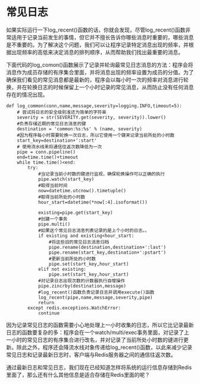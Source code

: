 # 常见日志

如果实际运行一下log\_recent\(\)函数的话，你就会发现，尽管log\_recent\(\)函数非常适用于记录当前发生的事情，但它并不擅长告诉你哪些消息时重要的，哪些消息是不重要的。为了解决这个问题，我们可以让程序记录特定消息出现的频率，并根据出现频率的高低来决定消息的排列顺序，从而帮助我们找出最重要的消息。

下面代码的log\_comon\(\)函数展示了记录并轮询最常见日志消息的方法：程序会将消息作为成员存储的有序集合里面，并将消息出现的频率设置为成员的分值。为了确保我们看见的常见消息都是最新的，程序会以每小时一次的频率对消息进行轮换，并在轮换日志的时候保留上一个小时记录的常见消息，从而防止没有任何消息存在的情况出现。

```
def log_common(conn,name,message,severity=logging.INFO,timeout=5):
    # 尝试将日志的安全级别准还为简单的字符串
    severity = str(SEVERITY.get(severity, severity)).lower()
    #负责存储近期的常见日志消息的键
    destination = 'common:%s:%s' % (name, severity)
    #因为程序每小时需要轮换一次日志，所以它使用一个键来记录当前所处的小时数
    start_key=destination+':start'
    # 使用流水线来将通信往返次数降低为一次
    pipe = conn.pipeline()
    end=time.time()+timeout
    while time.time()<end:
        try:
            #当记录当前小时数的键进行监视，确保轮换操作可以正确的执行
            pipe.watch(start_key)
            #取得当前时间
            now=datetime.utcnow().timetuple()
            #取得当前所处的小时数
            hour_start=datetime(*now[:4].isoformat())

            existing=pipe.get(start_key)
            #创建一个事务
            pipe.multi()
            #如果这个常见日志消息列表记录的是上个小时的日志。。
            if existing and existing<hour_start:
                #将这些旧的常见日志消息归档
                pipe.rename(destination,destination+':last')
                pipe.rename(start_key,destination+':pstart')
                #更新当前所处的小时数
                pipe.set(start_key,hour_start)
            elif not existing:
                pipe.set(start_key,hour_start)
            #对记录日志出现次数的计数器执行自增操作
            pipe.zincrby(destination,message)
            #log_recent()函数负责记录日志并调用execute()函数
            log_recent(pipe,name,message,severity,pipe)
            return
        except redis.exceptions.WatchError:
            continue
```

因为记录常见日志的函数需要小心地处理上一小时收集的日志，所以它比记录最新日志的函数要复杂的多：程序会在一个watch/multi/exec事务里面，对记录了上一小时的常见日志的有序集合进行改名，并对记录了当前所处小时数的键进行更新。除此之外，程序还会降流水线对象传递给log\_recent\(\)函数，以此来减少记录常见日志和记录最新日志时，客户端与Redis服务器之间的通信往返次数。

通过最新日志和常见日志，我们现在已经知道怎样将系统的运行信息存储到Redis里面了，那么还有什么其他信息是适合存储在Redis里面的呢？

